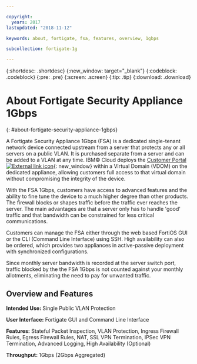 ```yaml
---

copyright:
  years: 2017
lastupdated: "2018-11-12"

keywords: about, fortigate, fsa, features, overview, 1gbps

subcollection: fortigate-1g

---
```


{:shortdesc: .shortdesc}
{:new_window: target="_blank"}
{:codeblock: .codeblock}
{:pre: .pre}
{:screen: .screen}
{:tip: .tip}
{:download: .download}

# About Fortigate Security Appliance 1Gbps
{: #about-fortigate-security-appliance-1gbps}

A Fortigate Security Appliance 1Gbps (FSA) is a dedicated single-tenant network device connected upstream from a server that protects any or all servers on a public VLAN. It is purchased separate from a server and can be added to a VLAN at any time.  IBM© Cloud deploys the [Customer Portal ![External link icon](../../icons/launch-glyph.svg "External link icon")](http://www.fortinet.com/sites/default/files/productdatasheets/FortiGate-300C.pdf){: new_window} within a Virtual Domain (VDOM) on the dedicated appliance, allowing customers full access to that virtual domain without compromising the integrity of the device.

With the FSA 1Gbps, customers have access to advanced features and the ability to fine tune the device to a much higher degree than other products. The firewall blocks or shapes traffic before the traffic ever reaches the server. The main advantages are that a server only has to handle 'good' traffic and that bandwidth can be constrained for less critical communications.

Customers can manage the FSA either through the web based FortiOS GUI or the CLI (Command Line Interface) using SSH. High availability can also be ordered, which provides two appliances in active-passive deployment with synchronized configurations.

Since monthly server bandwidth is recorded at the server switch port, traffic blocked by the the FSA 1Gbps is not counted against your monthly allotments, eliminating the need to pay for unwanted traffic.

## Overview and Features

**Intended Use:** Single Public VLAN Protection

**User Interface:** Fortigate GUI and Command Line Interface

**Features:** Stateful Packet Inspection, VLAN Protection, Ingress Firewall Rules, Egress Firewall Rules, NAT, SSL VPN Termination, IPSec VPN Termination, Advanced Logging, High Availability (Optional)

**Throughput:** 1Gbps (2Gbps Aggregated)
